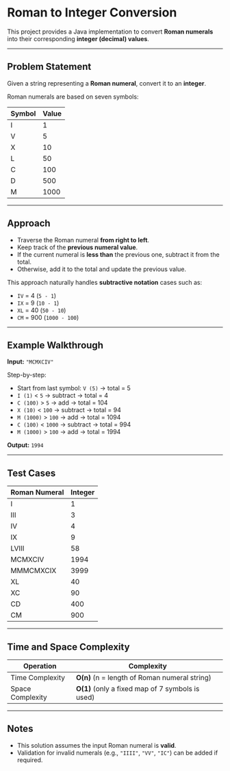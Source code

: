 # Roman to Integer Conversion

This project provides a Java implementation to convert **Roman numerals** into their corresponding **integer (decimal) values**.  

---

## Problem Statement
Given a string representing a **Roman numeral**, convert it to an **integer**.  

Roman numerals are based on seven symbols:

| Symbol | Value |
|--------|-------|
| I      | 1     |
| V      | 5     |
| X      | 10    |
| L      | 50    |
| C      | 100   |
| D      | 500   |
| M      | 1000  |

---

## Approach

- Traverse the Roman numeral **from right to left**.
- Keep track of the **previous numeral value**.
- If the current numeral is **less than** the previous one, subtract it from the total.  
- Otherwise, add it to the total and update the previous value.  

This approach naturally handles **subtractive notation** cases such as:
- `IV` = 4 (`5 - 1`)
- `IX` = 9 (`10 - 1`)
- `XL` = 40 (`50 - 10`)
- `CM` = 900 (`1000 - 100`)

---

## Example Walkthrough

**Input:** `"MCMXCIV"`  

Step-by-step:
- Start from last symbol: `V (5)` → total = 5  
- `I (1)` < `5` → subtract → total = 4  
- `C (100)` > `5` → add → total = 104  
- `X (10)` < `100` → subtract → total = 94  
- `M (1000)` > `100` → add → total = 1094  
- `C (100)` < `1000` → subtract → total = 994  
- `M (1000)` > `100` → add → total = 1994  

**Output:** `1994`

---

## Test Cases

| Roman Numeral | Integer |
|---------------|---------|
| I             | 1       |
| III           | 3       |
| IV            | 4       |
| IX            | 9       |
| LVIII         | 58      |
| MCMXCIV       | 1994    |
| MMMCMXCIX     | 3999    |
| XL            | 40      |
| XC            | 90      |
| CD            | 400     |
| CM            | 900     |

---

## Time and Space Complexity

| Operation        | Complexity |
|------------------|------------|
| Time Complexity  | **O(n)** (n = length of Roman numeral string) |
| Space Complexity | **O(1)** (only a fixed map of 7 symbols is used) |

---

## Notes
- This solution assumes the input Roman numeral is **valid**.  
- Validation for invalid numerals (e.g., `"IIII"`, `"VV"`, `"IC"`) can be added if required.  
